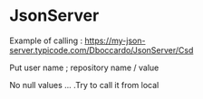 # JsonServer
Example of calling : https://my-json-server.typicode.com/Dboccardo/JsonServer/Csd 

Put user name ; repository name / value 

No null values ... .Try to call it from local 
